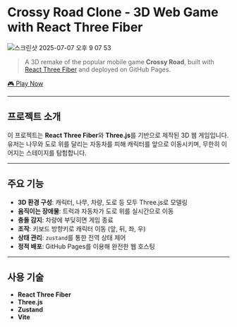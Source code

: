 # Crossy Road Clone - 3D Web Game with React Three Fiber

<img width="w-full" alt="스크린샷 2025-07-07 오후 9 07 53" src="https://github.com/user-attachments/assets/526c07b2-60b5-4737-9390-8540d521ec8e" />

> A 3D remake of the popular mobile game **Crossy Road**, built with [React Three Fiber](https://docs.pmnd.rs/react-three-fiber) and deployed on GitHub Pages.

[🎮 Play Now](https://junpyo0508.github.io/CrossyRoad/)  

---

## 프로젝트 소개

이 프로젝트는 **React Three Fiber**와 **Three.js**를 기반으로 제작된 3D 웹 게임입니다.  
유저는 나무와 도로 위를 달리는 자동차를 피해 캐릭터를 앞으로 이동시키며, 무한히 이어지는 스테이지를 탐험합니다.

---

## 주요 기능

- **3D 환경 구성**: 캐릭터, 나무, 차량, 도로 등 모두 Three.js로 모델링  
- **움직이는 장애물**: 트럭과 자동차가 도로 위를 실시간으로 이동  
- **충돌 감지**: 차량에 부딪히면 게임 종료  
- **조작**: 키보드 방향키로 캐릭터 이동 (앞, 뒤, 좌, 우)  
- **상태 관리**: `zustand`를 통한 전역 상태 제어  
- **정적 배포**: GitHub Pages를 이용해 완전한 웹 호스팅

---

## 사용 기술

- **React Three Fiber**  
- **Three.js**  
- **Zustand**  
- **Vite**  
